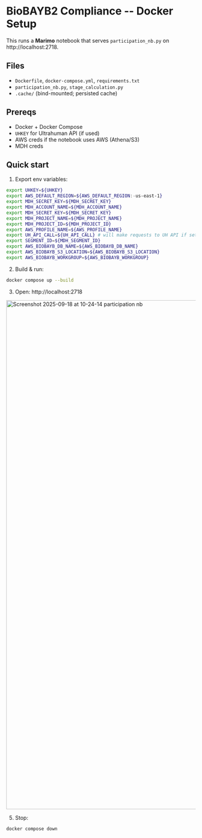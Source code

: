 # BioBAYB2 Compliance -- Docker Setup

This runs a **Marimo** notebook that serves `participation_nb.py` on http://localhost:2718.

## Files
- `Dockerfile`, `docker-compose.yml`, `requirements.txt`
- `participation_nb.py`, `stage_calculation.py`
- `.cache/` (bind-mounted; persisted cache)

## Prereqs
- Docker + Docker Compose
- `UHKEY` for Ultrahuman API (if used)
- AWS creds if the notebook uses AWS (Athena/S3)
- MDH creds

## Quick start
1) Export env variables:
```bash
export UHKEY=${UHKEY}
export AWS_DEFAULT_REGION=${AWS_DEFAULT_REGION:-us-east-1}
export MDH_SECRET_KEY=${MDH_SECRET_KEY}
export MDH_ACCOUNT_NAME=${MDH_ACCOUNT_NAME}
export MDH_SECRET_KEY=${MDH_SECRET_KEY}
export MDH_PROJECT_NAME=${MDH_PROJECT_NAME}
export MDH_PROJECT_ID=${MDH_PROJECT_ID}
export AWS_PROFILE_NAME=${AWS_PROFILE_NAME}
export UH_API_CALL=${UH_API_CALL} # will make requests to UH API if set, AWS otherwise.
export SEGMENT_ID=${MDH_SEGMENT_ID}
export AWS_BIOBAYB_DB_NAME=${AWS_BIOBAYB_DB_NAME}
export AWS_BIOBAYB_S3_LOCATION=${AWS_BIOBAYB_S3_LOCATION}
export AWS_BIOBAYB_WORKGROUP=${AWS_BIOBAYB_WORKGROUP}

```

2) Build & run:
```bash
docker compose up --build
```

3) Open: http://localhost:2718
<img width="1255" height="1352" alt="Screenshot 2025-09-18 at 10-24-14 participation nb" src="https://github.com/user-attachments/assets/c8531d42-0634-49b5-9e57-4654b0ac67a1" />


5) Stop:
```bash
docker compose down
```

